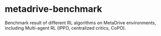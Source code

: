 # metadrive-benchmark
Benchmark result of different RL algorithms on MetaDrive environments, including Multi-agent RL (IPPO, centralized critics, CoPO).
